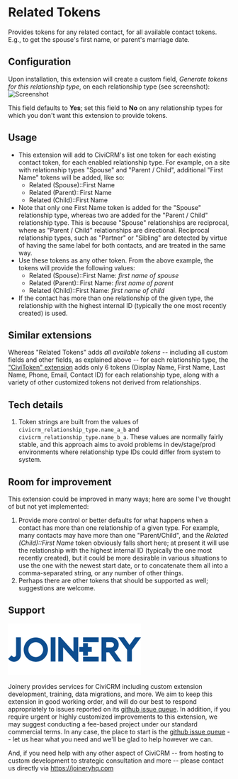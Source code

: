 # Related Tokens

Provides tokens for any related contact, for all available contact tokens. E.g., to get the spouse's first name, or parent's marriage date.

## Configuration

Upon installation, this extension will create a custom field, *Generate tokens for this relationship type*, on each relationship type (see screenshot):
![Screenshot](/images/reltoken_custom_field.png)

This field defaults to **Yes**; set this field to **No** on any relationship types for which you don't want this extension to provide tokens.

## Usage

* This extension will add to CiviCRM's </tokens> list one token
for each existing contact token, for each enabled relationship type. For example,
on a site with relationship types "Spouse" and "Parent / Child", additional
"First Name" tokens will be added, like so:
  * Related (Spouse)::First Name
  * Related (Parent)::First Name
  * Related (Child)::First Name
* Note that only one First Name token is added for the "Spouse" relationship type,
whereas two are added for the "Parent / Child" relationship type. This is because
"Spouse" relationships are reciprocal, where as "Parent / Child" relationships
are directional. Reciprocal relationship types, such as "Partner" or "Sibling"
are detected by virtue of having the same label for both contacts, and are
treated in the same way.
* Use these tokens as any other token. From the above example, the tokens will
provide the following values:
  * Related (Spouse)::First Name: _first name of spouse_
  * Related (Parent)::First Name: _first name of parent_
  * Related (Child)::First Name: _first name of child_
* If the contact has more than one relationship of the given type, the
relationship with the highest internal ID (typically the one most recently
created) is used.

## Similar extensions
Whereas "Related Tokens" adds _all available tokens_ -- including all custom fields and other fields, as explained above -- for each relationship type, the ["CiviToken" extension](https://github.com/eileenmcnaughton/nz.co.fuzion.civitoken) adds only 6 tokens (Display Name, First Name, Last Name, Phone, Email, Contact ID) for each relationship type, along with a variety of other customized tokens not derived from relationships.

## Tech details
1. Token strings are built from the values of `civicrm_relationship_type.name_a_b`
and `civicrm_relationship_type.name_b_a`. These values are normally fairly stable,
and this approach aims to avoid problems in dev/stage/prod environments where
relationship type IDs could differ from system to system.

## Room for improvement
This extension could be improved in many ways; here are some I've thought of but
not yet implemented:
1. Provide more control or better defaults for what happens when a contact has
more than one relationship of a given type. For example, many contacts may have
more than one "Parent/Child", and the _Related (Child)::First Name_ token
obviously falls short here; at present it will use the relationship with the
highest internal ID (typically the one most recently created), but it could be
more desirable in various situations to use the one with the newest start date,
or to concatenate them all into a comma-separated string, or any number of other
things.
3. Perhaps there are other tokens that should be supported as well; suggestions
are welcome.

## Support
![screenshot](/images/joinery-logo.png)

Joinery provides services for CiviCRM including custom extension development, training, data migrations, and more. We aim to keep this extension in good working order, and will do our best to respond appropriately to issues reported on its [github issue queue](https://github.com/twomice/com.joineryhq.reltoken/issues). In addition, if you require urgent or highly customized improvements to this extension, we may suggest conducting a fee-based project under our standard commercial terms.  In any case, the place to start is the [github issue queue](https://github.com/twomice/com.joineryhq.reltoken/issues) -- let us hear what you need and we'll be glad to help however we can.

And, if you need help with any other aspect of CiviCRM -- from hosting to custom development to strategic consultation and more -- please contact us directly via https://joineryhq.com
